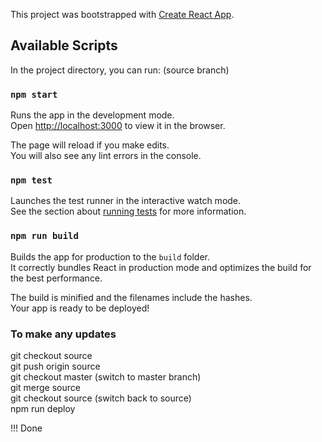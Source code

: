 This project was bootstrapped with [Create React App](https://github.com/facebook/create-react-app).

## Available Scripts

In the project directory, you can run: (source branch)

### `npm start`

Runs the app in the development mode.<br>
Open [http://localhost:3000](http://localhost:3000) to view it in the browser.

The page will reload if you make edits.<br>
You will also see any lint errors in the console.

### `npm test`

Launches the test runner in the interactive watch mode.<br>
See the section about [running tests](https://facebook.github.io/create-react-app/docs/running-tests) for more information.

### `npm run build`

Builds the app for production to the `build` folder.<br>
It correctly bundles React in production mode and optimizes the build for the best performance.

The build is minified and the filenames include the hashes.<br>
Your app is ready to be deployed!


### To make any updates 
git checkout source <br>
git push origin source<br>
git checkout master  (switch to master branch) <br>
git merge source <br>
git checkout source (switch back to source)<br> 
npm run deploy <br>

!!! Done
